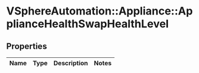 # VSphereAutomation::Appliance::ApplianceHealthSwapHealthLevel

## Properties
Name | Type | Description | Notes
------------ | ------------- | ------------- | -------------


